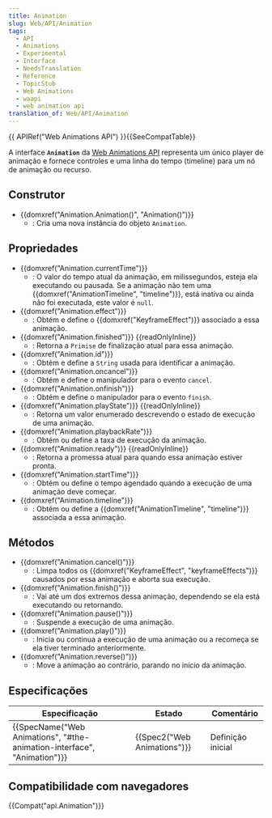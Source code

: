 ```yaml
---
title: Animation
slug: Web/API/Animation
tags:
  - API
  - Animations
  - Experimental
  - Interface
  - NeedsTranslation
  - Reference
  - TopicStub
  - Web Animations
  - waapi
  - web animation api
translation_of: Web/API/Animation
---
```

{{ APIRef("Web Animations API") }}{{SeeCompatTable}}

A interface **`Animation`** da [Web Animations API](/pt-BR/docs/Web/API/Web_Animations_API) representa um único player de animação e fornece controles e uma linha do tempo (timeline) para um nó de animação ou recurso.

## Construtor

- {{domxref("Animation.Animation()", "Animation()")}}
  - : Cria uma nova instância do objeto `Animation`.

## Propriedades

- {{domxref("Animation.currentTime")}}
  - : O valor do tempo atual da animação, em milissegundos, esteja ela executando ou pausada. Se a animação não tem uma {{domxref("AnimationTimeline", "timeline")}}, está inativa ou ainda não foi executada, este valor é `null`.
- {{domxref("Animation.effect")}}
  - : Obtém e define o {{domxref("KeyframeEffect")}} associado a essa animação.
- {{domxref("Animation.finished")}} {{readOnlyInline}}
  - : Retorna a `Primise` de finalização atual para essa animação.
- {{domxref("Animation.id")}}
  - : Obtém e define a `String` usada para identificar a animação.
- {{domxref("Animation.oncancel")}}
  - : Obtém e define o manipulador para o evento `cancel`.
- {{domxref("Animation.onfinish")}}
  - : Obtém e define o manipulador para o evento `finish`.
- {{domxref("Animation.playState")}} {{readOnlyInline}}
  - : Retorna um valor enumerado descrevendo o estado de execução de uma animação.
- {{domxref("Animation.playbackRate")}}
  - : Obtém ou define a taxa de execução da animação.
- {{domxref("Animation.ready")}} {{readOnlyInline}}
  - : Retorna a promessa atual para quando essa animação estiver pronta.
- {{domxref("Animation.startTime")}}
  - : Obtém ou define o tempo agendado quando a execução de uma animação deve começar.
- {{domxref("Animation.timeline")}}
  - : Obtém ou define a {{domxref("AnimationTimeline", "timeline")}} associada a essa animação.

## Métodos

- {{domxref("Animation.cancel()")}}
  - : Limpa todos os {{domxref("KeyframeEffect", "keyframeEffects")}} causados por essa animação e aborta sua execução.
- {{domxref("Animation.finish()")}}
  - : Vai até um dos extremos dessa animação, dependendo se ela está executando ou retornando.
- {{domxref("Animation.pause()")}}
  - : Suspende a execução de uma animação.
- {{domxref("Animation.play()")}}
  - : Inicia ou continua a execução de uma animação ou a recomeça se ela tiver terminado anteriormente.
- {{domxref("Animation.reverse()")}}
  - : Move a animação ao contrário, parando no início da animação.

## Especificações

| Especificação                                                                                    | Estado                               | Comentário        |
| ------------------------------------------------------------------------------------------------ | ------------------------------------ | ----------------- |
| {{SpecName("Web Animations", "#the-animation-interface", "Animation")}} | {{Spec2("Web Animations")}} | Definição inicial |

## Compatibilidade com navegadores

{{Compat("api.Animation")}}
